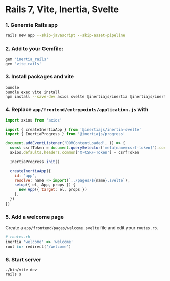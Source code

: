 # Rails 7, Vite, Inertia, Svelte

### 1. Generate Rails app

```bash
rails new app --skip-javascript --skip-asset-pipeline
```

### 2. Add to your Gemfile:

```ruby
gem 'inertia_rails'
gem 'vite_rails'
```

### 3. Install packages and vite

```bash
bundle
bundle exec vite install
npm install --save-dev axios svelte @inertiajs/inertia @inertiajs/inertia-svelte @inertiajs/progress @sveltejs/vite-plugin-svelte
```

### 4. Replace `app/frontend/entrypoints/application.js` with

```js
import axios from 'axios'

import { createInertiaApp } from '@inertiajs/inertia-svelte'
import { InertiaProgress } from '@inertiajs/progress'

document.addEventListener('DOMContentLoaded', () => {
  const csrfToken = document.querySelector('meta[name=csrf-token]').content
  axios.defaults.headers.common['X-CSRF-Token'] = csrfToken

  InertiaProgress.init()

  createInertiaApp({
    id: 'app',
    resolve: name => import(`../pages/${name}.svelte`),
    setup({ el, App, props }) {
      new App({ target: el, props })
    },
  })
})
```

### 5. Add a welcome page

Create a `app/frontend/pages/welcome.svelte` file and edit your `routes.rb`.

```ruby
# routes.rb
inertia 'welcome' => 'welcome'
root to: redirect('/welcome')
```

### 6. Start server

```
./bin/vite dev
rails s
```
